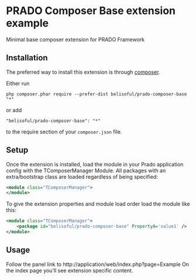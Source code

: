 PRADO Composer Base extension example
=====================================

Minimal base composer extension for PRADO Framework


Installation
------------

The preferred way to install this extension is through [composer](http://getcomposer.org/download/).

Either run

```
php composer.phar require --prefer-dist belisoful/prado-composer-base "*"
```

or add

```
"belisoful/prado-composer-base": "*"
```

to the require section of your `composer.json` file.


Setup
-----

Once the extension is installed, load the module in your Prado application config
with the TComposerManager Module.  All packages with an extra/bootstrap class are
loaded regardless of being specified:

```xml
<module class="TComposerManager">
</module>
```

To give the extension properties and module load order load the module like this:

```xml
<module class="TComposerManager">
	<package id="belisoful/prado-composer-base" PropertyA='value1' />
</module>
```


Usage
-----

Follow the panel link to http://application/web/index.php?page=Example
On the index page you'll see extension specific content.

